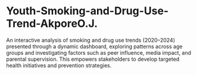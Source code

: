 # Youth-Smoking-and-Drug-Use-Trend-AkporeO.J.
An interactive analysis of smoking and drug use trends (2020–2024) presented through a dynamic dashboard, exploring patterns across age groups and investigating factors such as peer influence, media impact, and parental supervision. This empowers stakeholders to develop targeted health initiatives and prevention strategies.
